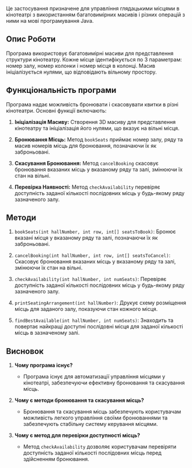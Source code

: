 
Це застосування призначене для управління глядацькими місцями в кінотеатрі з використанням багатовимірних масивів і різних операцій з ними на мові програмування Java.
## Опис Роботи
Програма використовує багатовимірні масиви для представлення структури кінотеатру. Кожне місце ідентифікується по 3 параметрам: номер залу, номер колонки і номер місця в колонці. Масив ініціалізується нулями, що відповідають вільному простору.
## Функціональність програми
Програма надає можливість бронювати і скасовувати квитки в різні кінотеатри. Основні функції включають:

1. **Ініціалізація Масиву:** Створення 3D масиву для представлення кінотеатру та ініціалізація його нулями, що вказує на вільні місця.

2. **Бронювання Місць:** Метод `bookSeats` приймає номер залу, ряду та масив номерів місць для бронювання, позначаючи їх як заброньовані.

3. **Скасування Бронювання:** Метод `cancelBooking` скасовує бронювання вказаних місць у вказаному ряду та залі, змінюючи їх стан на вільні.

4. **Перевірка Наявності:** Метод `checkAvailability` перевіряє доступність заданої кількості послідовних місць у будь-якому ряду зазначеного залу.
## Методи

1. `bookSeats(int hallNumber, int row, int[] seatsToBook)`: Бронює вказані місця у вказаному ряду та залі, позначаючи їх як заброньовані.

2. `cancelBooking(int hallNumber, int row, int[] seatsToCancel)`: Скасовує бронювання вказаних місць у вказаному ряду та залі, змінюючи їх стан на вільні.

3. `checkAvailability(int hallNumber, int numSeats)`: Перевіряє доступність заданої кількості послідовних місць у будь-якому ряду зазначеного залу.

4. `printSeatingArrangement(int hallNumber)`: Друкує схему розміщення місць для заданого залу, показуючи стан кожного місця.

5. `findBestAvailable(int hallNumber, int numSeats)`: Знаходить та повертає найкращі доступні послідовні місця для заданої кількості місць в зазначеному залі.

## Висновок

1. **Чому програма існує?**
   - Програма існує для автоматизації управління місцями у кінотеатрі, забезпечуючи ефективну бронювання та скасування місць.

2. **Чому є методи бронювання та скасування місць?**
   - Бронювання та скасування місць забезпечують користувачам можливість легкого управління своїми бронюваннями та забезпечують стабільну систему керування місцями.

3. **Чому є метод для перевірки доступності місць?**
   - Метод `checkAvailability` дозволяє користувачам перевіряти доступність заданої кількості послідовних місць перед здійсненням бронювання.

